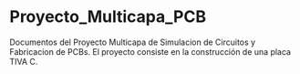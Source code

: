 # Proyecto_Multicapa_PCB
 Documentos del Proyecto Multicapa de Simulacion de Circuitos y Fabricacion de PCBs. El proyecto consiste en la construcción de una placa TIVA C.
